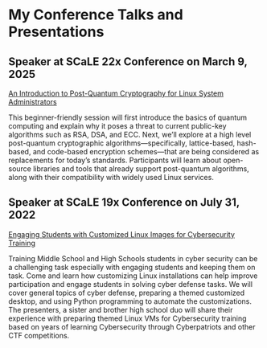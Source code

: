 # My Conference Talks and Presentations

## Speaker at SCaLE 22x Conference on March 9, 2025
   [An Introduction to Post-Quantum Cryptography for Linux System Administrators](SCaLE22x_AnIntroToPost-QuantumCryptographyforLinuxSAs.pdf)
   
   This beginner-friendly session will first introduce the basics of quantum computing and explain why it poses a threat to current public-key algorithms such as RSA, DSA, and ECC. Next, we’ll explore at a high level post-quantum cryptographic algorithms—specifically, lattice-based, hash-based, and code-based encryption schemes—that are being considered as replacements for today’s standards. Participants will learn about open-source libraries and tools that already support post-quantum algorithms, along with their compatibility with widely used Linux services.

## Speaker at SCaLE 19x Conference on July 31, 2022
   [Engaging Students with Customized Linux Images for Cybersecurity Training](https://github.com/mariexcurie/presentations/blob/main/SCALE19x_%20Presentation_20220731_0.pdf)
   
   Training Middle School and High Schools students in cyber security can be a challenging task especially with engaging students and keeping them on task. Come and learn how customizing Linux installations can help improve participation and engage students in solving cyber defense tasks. We will cover general topics of cyber defense, preparing a themed customized desktop, and using Python programming to automate the customizations. The presenters, a sister and brother high school duo will share their experience with preparing themed Linux VMs for Cybersecurity training based on years of learning Cybersecurity through Cyberpatriots and other CTF competitions.
   
